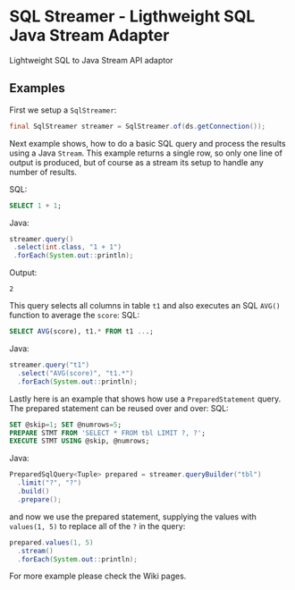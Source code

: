 # SQL Streamer - Ligthweight SQL Java Stream Adapter
Lightweight SQL to Java Stream API adaptor

## Examples
First we setup a `SqlStreamer`:
```java
final SqlStreamer streamer = SqlStreamer.of(ds.getConnection());
```
Next example shows, how to do a basic SQL query and process the results using a Java `Stream`. This example returns a single row, so only one line of output is produced, but of course as a stream its setup to handle any number of results.

SQL:
```sql
SELECT 1 + 1;
```
Java:
```java
streamer.query()
 .select(int.class, "1 + 1")
 .forEach(System.out::println);
```
Output:
```
2
```

This query selects all columns in table `t1` and also executes an SQL `AVG()` function to average the `score`:
SQL:
```sql
SELECT AVG(score), t1.* FROM t1 ...;
```
Java:
```java
streamer.query("t1")
  .select("AVG(score)", "t1.*")
  .forEach(System.out::println);
```
Lastly here is an example that shows how use a `PreparedStatement` query. The prepared statement can be reused over and over:
SQL:
```sql
SET @skip=1; SET @numrows=5;
PREPARE STMT FROM 'SELECT * FROM tbl LIMIT ?, ?';
EXECUTE STMT USING @skip, @numrows;
```
Java:
```java
PreparedSqlQuery<Tuple> prepared = streamer.queryBuilder("tbl")
  .limit("?", "?")
  .build()
  .prepare();
```
and now we use the prepared statement, supplying the values with `values(1, 5)` to replace all of the `?` in the query:
```java
prepared.values(1, 5)
  .stream()
  .forEach(System.out::println);
```

For more example please check the Wiki pages.
